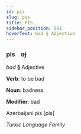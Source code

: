 ```yaml
---
id: pis
slug: pis
title: PİS
sidebar_position: 581
hoverText: bad § Adjective
---
```


### pis&emsp;<span kind="abugida">ʋ́ɟ</span>

*bad* **§** Adjective

**Verb**: to be bad

**Noun**: badness

**Modifier**: bad

Azerbaijani pis [pis]

*Turkic Language Family*